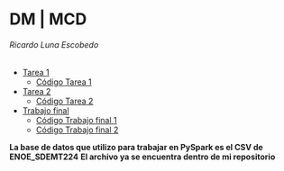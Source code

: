 # DM | MCD
###### Ricardo Luna Escobedo

- [Tarea 1](./Clase/Tarea%201/Tarea%201.pdf)
  - [Código Tarea 1](./Clase/Tarea%201/Tarea%201.ipynb)
- [Tarea 2](./Clase/Tarea%202/Tarea%202.pdf)
  - [Código Tarea 2](./Clase/Tarea%202/Tarea%202.ipynb)
- [Trabajo final](./Clase/Trabajo%202final/Final%202-%202ENOE.pdf)
  - [Código Trabajo final 1](./Clase/Trabajo%202final/ENOE%202-%202Final%2021.ipynb)
  - [Código Trabajo final 2](./Clase/Trabajo%202final/ENOE%202-%202Final%2021.ipynb)
  
**La base de datos que utilizo para trabajar en PySpark es el CSV de ENOE_SDEMT224**
**El archivo ya se encuentra dentro de mi repositorio**
